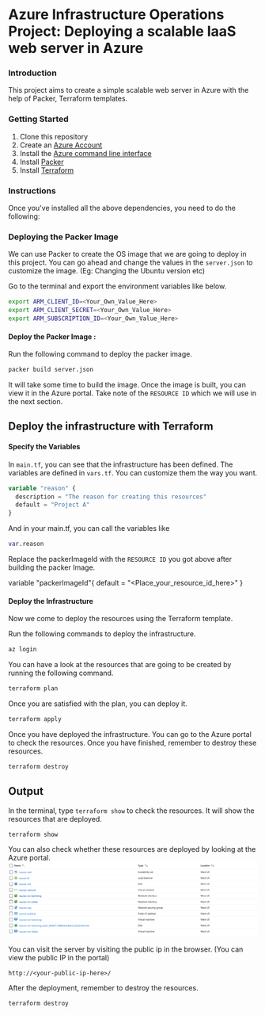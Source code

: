 # Azure Infrastructure Operations Project: Deploying a scalable IaaS web server in Azure

### Introduction
This project aims to create a simple scalable web server in Azure with the help of Packer, Terraform templates.

### Getting Started
1. Clone this repository
2. Create an [Azure Account](https://portal.azure.com) 
3. Install the [Azure command line interface](https://docs.microsoft.com/en-us/cli/azure/install-azure-cli?view=azure-cli-latest)
4. Install [Packer](https://www.packer.io/downloads)
5. Install [Terraform](https://www.terraform.io/downloads.html)

### Instructions

Once you've installed all the above dependencies, you need to do the following: 

### Deploying the Packer Image

We can use Packer to create the OS image that we are going to deploy in this project. 
You can go ahead and change the values in the `server.json` to customize the image. (Eg: Changing the Ubuntu version etc)

Go to the terminal and export the environment variables like below.

```bash
export ARM_CLIENT_ID=<Your_Own_Value_Here>
export ARM_CLIENT_SECRET=<Your_Own_Value_Here>
export ARM_SUBSCRIPTION_ID=<Your_Own_Value_Here>
```

#### Deploy the Packer Image :  

Run the following command to deploy the packer image.

```bash
packer build server.json
```

It will take some time to build the image. Once the image is built, you can view it in the Azure portal. 
Take note of the `RESOURCE ID` which we will use in the next section.

## Deploy the infrastructure with Terraform

#### Specify the Variables

In `main.tf`, you can see that the infrastructure has been defined. The variables are defined in `vars.tf`. You can customize them the way you want. 

```tf
variable "reason" {
  description = "The reason for creating this resources"
  default = "Project A"
}
```

And in your main.tf, you can call the variables like

```tf
var.reason
```

Replace the packerImageId with the `RESOURCE ID` you got above after building the packer Image.

variable "packerImageId"{
  default = "<Place_your_resource_id_here>"
}

#### Deploy the Infrastructure

Now we come to deploy the resources using the Terraform template. 

Run the following commands to deploy the infrastructure.

```bash
az login
```

You can have a look at the resources that are going to be created by running the following command.
```bash
terraform plan 
```

Once you are satisfied with the plan, you can deploy it.
```bash
terraform apply
```

Once you have deployed the infrastructure. You can go to the Azure portal to check the resources. Once you have finished, remember to destroy these resources.

```bash
terraform destroy
```

## Output

In the terminal, type `terraform show` to check the resources. It will show the resources that are deployed.

```bash
terraform show
```

You can also check whether these resources are deployed by looking at the Azure portal.
![azure portal](./azureportal.png)

You can visit the server by visiting the public ip in the browser. (You can view the public IP in the portal)

```
http://<your-public-ip-here>/
```

After the deployment, remember to destroy the resources.

``` bash
terraform destroy
```


